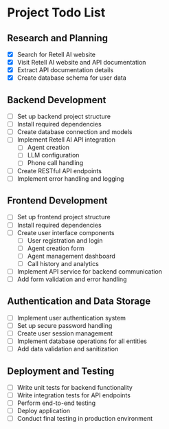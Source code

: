 # Project Todo List

## Research and Planning
- [x] Search for Retell AI website
- [x] Visit Retell AI website and API documentation
- [x] Extract API documentation details
- [x] Create database schema for user data

## Backend Development
- [ ] Set up backend project structure
- [ ] Install required dependencies
- [ ] Create database connection and models
- [ ] Implement Retell AI API integration
  - [ ] Agent creation
  - [ ] LLM configuration
  - [ ] Phone call handling
- [ ] Create RESTful API endpoints
- [ ] Implement error handling and logging

## Frontend Development
- [ ] Set up frontend project structure
- [ ] Install required dependencies
- [ ] Create user interface components
  - [ ] User registration and login
  - [ ] Agent creation form
  - [ ] Agent management dashboard
  - [ ] Call history and analytics
- [ ] Implement API service for backend communication
- [ ] Add form validation and error handling

## Authentication and Data Storage
- [ ] Implement user authentication system
- [ ] Set up secure password handling
- [ ] Create user session management
- [ ] Implement database operations for all entities
- [ ] Add data validation and sanitization

## Deployment and Testing
- [ ] Write unit tests for backend functionality
- [ ] Write integration tests for API endpoints
- [ ] Perform end-to-end testing
- [ ] Deploy application
- [ ] Conduct final testing in production environment
